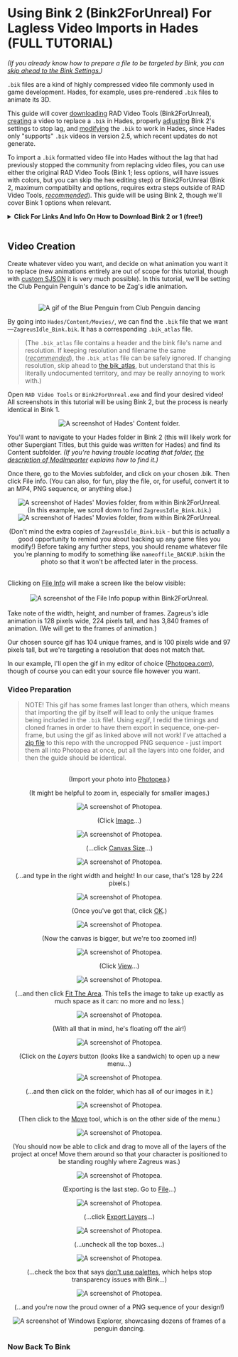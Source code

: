# Using Bink 2 (Bink2ForUnreal) For Lagless Video Imports in Hades (FULL TUTORIAL)

*(If you already know how to prepare a file to be targeted by Bink, you can [skip ahead to the Bink Settings.](#bink-settings))*

`.bik` files are a kind of highly compressed video file commonly used in game development. Hades, for example, uses pre-rendered `.bik` files to animate its 3D. 

This guide will cover [downloading](#download-info) RAD Video Tools (Bink2ForUnreal), [creating](#video-creation) a video to replace a `.bik` in Hades, properly [adjusting](#bink-settings) Bink 2's settings to stop lag, and [modifying](#hex-editing) the `.bik` to work in Hades, since Hades only "supports" `.bik` videos in version 2.5, which recent updates do not generate. 

To import a `.bik` formatted video file into Hades without the lag that had previously stopped the community from replacing video files, you can use either the original RAD Video Tools (Bink 1; less options, will have issues with colors, but you can skip the hex editing step) or Bink2ForUnreal (Bink 2, maximum compatibilty and options, requires extra steps outside of RAD Video Tools, <span style="text-decoration: underline;">*recommended*</span>). This guide will be using Bink 2, though we'll cover Bink 1 options when relevant.

<details id="download-info"><summary><strong>Click For Links And Info On How to Download Bink 2 or 1 (free!)</strong></summary><blockquote><hr>
Bink 1 can easily be found for free on the <a href="http://www.radgametools.com/bnkdown.htm">RAD Video Tools site</a>, and Bink 2 is automatically included in downloads of <a href="https://docs.unrealengine.com/4.27/en-US/WorkingWithMedia/IntegratingMedia/BinkVideo/">Unreal Engine 5.0.</a> You should be able to find Bink2ForUnreal.exe in even a partial download of the engine. It can also be <a href="https://github.com/marcussacana/Bink2/raw/main/Bink2%20Encoder%20%2B%20DLLs%20FINALLY.rar">found elsewhere</a>, if need be.
<hr>
<h3>Bink 2 from Unreal Engine</h3>
<img src="docs/a2.png"  style="max-width: 50vw;" alt="A screenshot showing that Bink2ForUnreal.exe is located in C://Program Files/Epic Games/UE_50./.egstore/bps/Install/Engine/Binaries/ThirdParty/Bink">

<h3>Bink 1 from RAD Video Tools</h3>
<img  style="max-width: 50vw;" alt="An image of RAD Video's downloads page." src="docs/a1.png?raw=true" title="RAD Videos Download Page">
<hr>
</blockquote>
</details>
<br />
<h2 id="video-creation">Video Creation</h2>
Create whatever video you want, and decide on what animation you want it to replace (new animations entirely are out of scope for this tutorial, though with <a href="https://github.com/SGG-Modding/SGG-Mod-Format/wiki/Import-Type:-SJSON">custom SJSON</a> it is very much possible). In this tutorial, we'll be setting the Club Penguin Penguin's dance to be Zag's idle animation.
<br /><br />
<p align="center">
<img alt="A gif of the Blue Penguin from Club Penguin dancing" src="docs/pengdance.gif" title="Club Penguin Dance">
</p>

By going into `Hades/Content/Movies/`, we can find the `.bik` file that we want—`ZagreusIdle_Bink.bik`. It has a corresponding `.bik_atlas` file. 

> (The `.bik_atlas` file contains a header and the bink file's name and resolution. If keeping resolution and filename the same (<u>*recommended*</u>), the `.bik_atlas` file can be safely ignored. If changing resolution, skip ahead to [the bik_atlas](#understanding-the-bik-atlas), but understand that this is literally undocumented territory, and may be really annoying to work with.)

Open `RAD Video Tools` or `Bink2ForUnreal.exe` and find your desired video! All screenshots in this tutorial will be using Bink 2, but the process is nearly identical in Bink 1.

<div align="center"><img style="max-width: 50vw;"  alt="A screenshot of Hades' Content folder." src="docs/b1.png" title="Screenshot of Bink2ForUnreal"></div>

You'll want to navigate to your Hades folder in Bink 2 (this will likely work for other Supergiant Titles, but this guide was written for Hades) and find its Content subfolder. *(If you're having trouble locating that folder, <a href="https://www.nexusmods.com/hades/mods/26">the description of ModImporter</a> explains how to find it.)*

Once there, go to the Movies subfolder, and click on your chosen .bik. Then click File info. (You can also, for fun, play the file, or, for useful, convert it to an MP4, PNG sequence, or anything else.)

<div align="center"><img style="max-width: 50vw;"  alt="A screenshot of Hades' Movies folder, from within Bink2ForUnreal." src="docs/b2.png" title="Screenshot of Bink2ForUnreal"></div>
<center>(In this example, we scroll down to find <code>ZagreusIdle_Bink.bik</code>.)</center>
<div align="center"><img style="max-width: 50vw;"  alt="A screenshot of Hades' Movies folder, from within Bink2ForUnreal." src="docs/b3.png" title="Screenshot of Bink2ForUnreal"></div>
<p align=center>
(Don't mind the extra copies of <code>ZagreusIdle_Bink.bik</code> - but this is actually a good opportunity to remind you about backing up any game files you modify!) Before taking any further steps, you should rename whatever file you're planning to modify to something like <code>nameoffile_BACKUP.bik</code>in the photo so that it won't be affected later in the process.
</p><br />
Clicking on <u>File Info</u> will make a screen like the below visible:
<br /><br />
<div align="center"><img style="max-width: 50vw;"  alt="A screenshot of the File Info popup within Bink2ForUnreal." src="docs/b4.png" title="Screenshot of Bink2ForUnreal"></div>
<br />
Take note of the width, height, and number of frames. Zagreus's idle animation is 128 pixels wide, 224 pixels tall, and has 3,840 frames of animation. (We will get to the frames of animation.)

Our chosen source gif has 104 unique frames, and is 100 pixels wide and 97 pixels tall, but we're targeting a resolution that does not match that. 

In our example, I'll open the gif in my editor of choice (<a href="https://www.photopea.com/">Photopea.com</a>), though of course you can edit your source file however you want. 
<h3>Video Preparation</h3>

> NOTE! This gif has some frames last longer than others, which means that importing the gif by itself will lead to only the unique frames being included in the `.bik` file!. Using ezgif, I redid the timings and cloned frames in order to have them export in sequence, one-per-frame, but using the gif as linked above will not work! I've attached a [zip file](docs/pengdance-to-crop.zip?raw) to this repo with the uncropped PNG sequence - just import them all into Photopea at once, put all the layers into one folder, and then the guide should be identical.
<div align="center"><br />
(Import your photo into <a href="https://www.photopea.com/">Photopea</a>.)

(It might be helpful to zoom in, especially for smaller images.)

<img style="max-width: 50vw;"  alt="A screenshot of Photopea." src="docs/c1.png" title="Screenshot of Photopea"></div>

<div align="center">
(Click <u>Image</u>...)

<img style="max-width: 50vw;"  alt="A screenshot of Photopea." src="docs/c2.png" title="Screenshot of Photopea"></div>

<div align="center">

(...click <u>Canvas Size</u>...)

<img style="max-width: 50vw;"  alt="A screenshot of Photopea." src="docs/c3.png" title="Screenshot of Photopea"></div>


<div align="center">

(...and type in the right width and height! In our case, that's 128 by 224 pixels.)

<img style="max-width: 50vw;"  alt="A screenshot of Photopea." src="docs/c4.png" title="Screenshot of Photopea"></div>


<div align="center">

(Once you've got that, click <u>OK</u>.)

<img style="max-width: 50vw;"  alt="A screenshot of Photopea." src="docs/c5.png" title="Screenshot of Photopea"></div>


<div align="center">

(Now the canvas is bigger, but we're too zoomed in!)

<img style="max-width: 50vw;"  alt="A screenshot of Photopea." src="docs/c6.png" title="Screenshot of Photopea"></div>


<div align="center">

(Click <u>View</u>...)

<img style="max-width: 50vw;"  alt="A screenshot of Photopea." src="docs/c7.png" title="Screenshot of Photopea"></div>


<div align="center">

(...and then click <u>Fit The Area</u>. This tells the image to take up exactly as much space as it can: no more and no less.)

<img style="max-width: 50vw;"  alt="A screenshot of Photopea." src="docs/c8.png" title="Screenshot of Photopea"></div>



<div align="center">

(With all that in mind, he's floating off the air!)

<img style="max-width: 50vw;"  alt="A screenshot of Photopea." src="docs/c9.png" title="Screenshot of Photopea"></div>





<div align="center">

(Click on the *Layers* button (looks like a sandwich) to open up a new menu...)

<img style="max-width: 50vw;"  alt="A screenshot of Photopea." src="docs/c10.png" title="Screenshot of Photopea"></div>




<div align="center">

(...and then click on the folder, which has all of our images in it.)

<img style="max-width: 50vw;"  alt="A screenshot of Photopea." src="docs/c11.png" title="Screenshot of Photopea"></div>




<div align="center">

(Then click to the <u>Move</u> tool, which is on the other side of the menu.)

<img style="max-width: 50vw;"  alt="A screenshot of Photopea." src="docs/c12.png" title="Screenshot of Photopea"></div>



<div align="center">

(You should now be able to click and drag to move all of the layers of the project at once! Move them around so that your character is positioned to be standing roughly where Zagreus was.)

<img style="max-width: 50vw;"  alt="A screenshot of Photopea." src="docs/c13.png" title="Screenshot of Photopea"></div>


<div align="center">

(Exporting is the last step. Go to <u>File</u>...)


<img style="max-width: 50vw;"  alt="A screenshot of Photopea." src="docs/c14.png" title="Screenshot of Photopea"></div>


<div align="center">

(...click <u>Export Layers</u>...)


<img style="max-width: 50vw;"  alt="A screenshot of Photopea." src="docs/c15.png" title="Screenshot of Photopea"></div>



<div align="center">

(...uncheck all the top boxes...)


<img style="max-width: 50vw;"  alt="A screenshot of Photopea." src="docs/c16.png" title="Screenshot of Photopea"></div>



<div align="center">

(...check the box that says <u>don't use palettes</u>, which helps stop transparency issues with Bink...)


<img style="max-width: 50vw;"  alt="A screenshot of Photopea." src="docs/c17.png" title="Screenshot of Photopea"></div>


<div align="center">

(...and you're now the proud owner of a PNG sequence of your design!)


<img style="max-width: 50vw;"  alt="A screenshot of Windows Explorer, showcasing dozens of frames of a penguin dancing." src="docs/c18.png" title="Look at them!!!"></div>

<h3>Now Back To Bink</h3>
